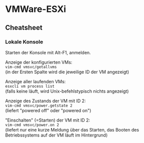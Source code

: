# VMWare-ESXi
## Cheatsheet
### Lokale Konsole
Starten der Konsole mit Alt-F1, anmelden.

Anzeige der konfigurierten VMs:  
`vim-cmd vmsvc/getallvms`  
(in der Ersten Spalte wird die jeweilige ID der VM angezeigt)

Anzeige aller laufenden VMs:  
`esxcli vm process list`  
(falls keine läuft, wird Unix-befehlstypisch nichts angezeigt)

Anzeige des Zustands der VM mit ID 2:  
`vim-cmd vmsvc/power.getstate 2`  
(liefert "powered off" oder "powered on")

"Einschalten" (=Starten) der VM mit ID 2:  
`vim-cmd vmsvc/power.on 2`  
(liefert nur eine kurze Meldung über das Starten, das Booten des Betriebssystems auf der VM läuft im Hintergrund)

